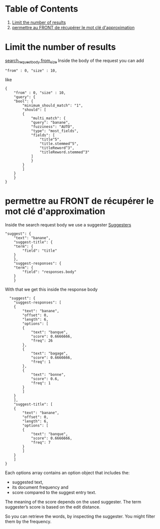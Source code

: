 
# Table of Contents

1.  [Limit the number of results](#org899460b)
2.  [permettre au FRONT de récupérer le mot clé d'approximation](#org4b6658f)


<a id="org899460b"></a>

# Limit the number of results

[search<sub>request</sub><sub>body</sub> from<sub>size</sub>](https://www.elastic.co/guide/en/elasticsearch/reference/current/search-request-body.html#request-body-search-from-size)
Inside the body of the request you can add

    "from" : 0, "size" : 10,

like

    {
        "from" : 0, "size" : 10,
        "query": {
    	"bool": {
    	    "minimum_should_match": "1",
    	    "should": [
    		{
    		    "multi_match": {
    			"query": "banane",
    			"fuzziness": "AUTO",
    			"type": "most_fields",
    			"fields": [
    			    "title^5",
    			    "title.stemmed^5",
    			    "titleReword^3",
    			    "titleReword.stemmed^3"
    			]
    		    }
    		}
    	    ]
    	}
        }
    }


<a id="org4b6658f"></a>

# permettre au FRONT de récupérer le mot clé d'approximation

Inside the search request body we use a suggester
[Suggesters](https://www.elastic.co/guide/en/elasticsearch/reference/current/search-suggesters.html)

    "suggest": {
        "text": "banane",
        "suggest-title": {
    	"term": {
    	    "field": "title"
    	}
        },
        "suggest-responses": {
    	"term": {
    	    "field": "responses.body"
    	}
        }

With that we get this inside the response body

      "suggest": {
        "suggest-responses": [
    	{
    	    "text": "banane",
    	    "offset": 0,
    	    "length": 6,
    	    "options": [
    		{
    		    "text": "banque",
    		    "score": 0.6666666,
    		    "freq": 26
    		},
    		{
    		    "text": "bagage",
    		    "score": 0.6666666,
    		    "freq": 1
    		},
    		{
    		    "text": "bonne",
    		    "score": 0.6,
    		    "freq": 1
    		}
    	    ]
    	}
        ],
        "suggest-title": [
    	{
    	    "text": "banane",
    	    "offset": 0,
    	    "length": 6,
    	    "options": [
    		{
    		    "text": "banque",
    		    "score": 0.6666666,
    		    "freq": 7
    		}
    	    ]
    	}
        ]
    }

Each options array contains an option object that includes the:

-   suggested text,
-   its document frequency and
-   score compared to the suggest entry text.

The meaning of the score depends on the used suggester. The term suggester’s score is based on the edit distance.

So you can retrieve the words, by inspecting the suggester. You might filter them by the frequency.

